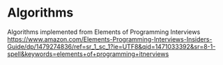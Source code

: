 # Algorithms
Algorithms implemented from Elements of Programming Interviews
https://www.amazon.com/Elements-Programming-Interviews-Insiders-Guide/dp/1479274836/ref=sr_1_sc_1?ie=UTF8&qid=1471033392&sr=8-1-spell&keywords=elements+of+programming+itnerviews
